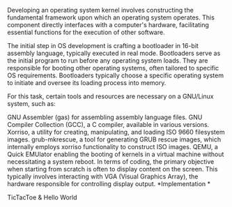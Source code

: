 Developing an operating system kernel involves constructing the fundamental framework upon which an operating system operates. This component directly interfaces with a computer's hardware, facilitating essential functions for the execution of other software.

The initial step in OS development is crafting a bootloader in 16-bit assembly language, typically executed in real mode. Bootloaders serve as the initial program to run before any operating system loads. They are responsible for booting other operating systems, often tailored to specific OS requirements. Bootloaders typically choose a specific operating system to initiate and oversee its loading process into memory.

For this task, certain tools and resources are necessary on a GNU/Linux system, such as:

GNU Assembler (gas) for assembling assembly language files.
GNU Compiler Collection (GCC), a C compiler, available in various versions.
Xorriso, a utility for creating, manipulating, and loading ISO 9660 filesystem images.
grub-mkrescue, a tool for generating GRUB rescue images, which internally employs xorriso functionality to construct ISO images.
QEMU, a Quick EMUlator enabling the booting of kernels in a virtual machine without necessitating a system reboot.
In terms of coding, the primary objective when starting from scratch is often to display content on the screen. This typically involves interacting with VGA (Visual Graphics Array), the hardware responsible for controlling display output.
*Implementation *

TicTacToe & Hello World

